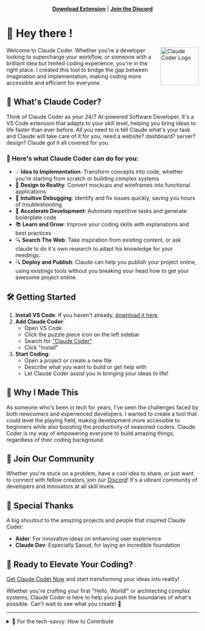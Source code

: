 <p align="center">
  <a href="https://marketplace.visualstudio.com/items/kodu-ai.claude-dev-experimental" target="_blank"><strong>Download Extension</strong></a> | <a href="https://discord.gg/Fn97SD34qk" target="_blank"><strong>Join the Discord</strong></a>
</p>

# 👋 Hey there !

<img src="https://raw.githubusercontent.com/kodu-ai/claude-coder/refs/heads/main/extension/assets/kodu.png" width="100" align="right" alt="Claude Coder Logo" />

Welcome to Claude Coder. Whether you're a developer looking to supercharge your workflow, or someone with a brilliant idea but limited coding experience, you're in the right place. I created this tool to bridge the gap between imagination and implementation, making coding more accessible and efficient for everyone.

## 🚀 What's Claude Coder?

Think of Claude Coder as your 24/7 AI-powered Software Developer. It's a VS Code extension that adapts to your skill level, helping you bring ideas to life faster than ever before.
All you need to is tell Claude what's your task and Claude will take care of it for you, need a website? dashboard? server? design? Claude got it all covered for you.

### 🌟 Here's what Claude Coder can do for you:

-   💡 **Idea to Implementation**: Transform concepts into code, whether you're starting from scratch or building complex systems
-   🎨 **Design to Reality**: Convert mockups and wireframes into functional applications
-   🐞 **Intuitive Debugging**: Identify and fix issues quickly, saving you hours of troubleshooting
-   🚗 **Accelerate Development**: Automate repetitive tasks and generate boilerplate code
-   📚 **Learn and Grow**: Improve your coding skills with explanations and best practices
-   🔍 **Search The Web**: Take inspiration from existing content, or ask claude to do it's own research to adapt his knowledge for your needings.
-   🔍 **Deploy and Publish**: Claude can help you publish your project online, using existings tools without you breaking your head how to get your awesome project online.

## 🛠 Getting Started

1. **Install VS Code**: If you haven't already, [download it here](https://code.visualstudio.com/).
2. **Add Claude Coder**:
    - Open VS Code
    - Click the puzzle piece icon on the left sidebar
    - Search for ["Claude Coder"](https://www.kodu.ai/l/ext)
    - Click "Install"
3. **Start Coding**:
    - Open a project or create a new file
    - Describe what you want to build or get help with
    - Let Claude Coder assist you in bringing your ideas to life!

## 💖 Why I Made This

As someone who's been in tech for years, I've seen the challenges faced by both newcomers and experienced developers. I wanted to create a tool that could level the playing field, making development more accessible to beginners while also boosting the productivity of seasoned coders. Claude Coder is my way of empowering everyone to build amazing things, regardless of their coding background.

## 🤝 Join Our Community

Whether you're stuck on a problem, have a cool idea to share, or just want to connect with fellow creators, join our [Discord](https://discord.gg/Fn97SD34qk)! It's a vibrant community of developers and innovators at all skill levels.

## 🙏 Special Thanks

A big shoutout to the amazing projects and people that inspired Claude Coder:

-   **Aider**: For innovative ideas on enhancing user experience
-   **Claude Dev**: Especially Saoud, for laying an incredible foundation

## 🚀 Ready to Elevate Your Coding?

[Get Claude Coder Now](https://www.kodu.ai/l/ext) and start transforming your ideas into reality!

Whether you're crafting your first "Hello, World!" or architecting complex systems, Claude Coder is here to help you push the boundaries of what's possible. Can't wait to see what you create! 🌟

---

<details>
<summary>🔧 For the tech-savvy: How to Contribute</summary>

If you're a developer and want to help make Claude Coder even better, here's how:

1. Clone the repo: `git clone https://github.com/kodu-ai/claude-coder.git`
2. Open in VS Code: `code claude-coder`
3. Navigate to extension folder: `cd extension`
4. Install dependencies: `pnpm run install:clean`
5. Run with `F5`

Pro tips:

-   Webview hot-reloads, but might need an occasional extension host reload
-   Extension host changes need a full reload (Cmd/Ctrl + R)

Make your changes, create a pull request, and let's make magic together!

</details>
